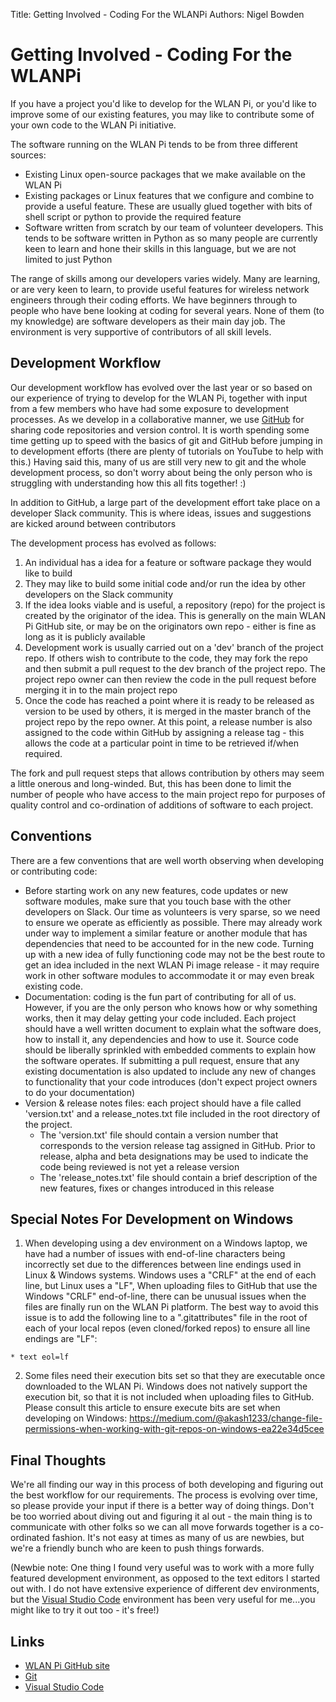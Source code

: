 Title: Getting Involved - Coding For the WLANPi
Authors: Nigel Bowden

# Getting Involved - Coding For the WLANPi

If you have a project you'd like to develop for the WLAN Pi, or you'd like to improve some of our existing features, you may like to contribute some of your own code to the WLAN Pi initiative.

The software running on the WLAN Pi tends to be from three different sources:

* Existing Linux open-source packages that we make available on the WLAN Pi
* Existing packages or Linux features that we configure and combine to provide a useful feature. These are usually glued together with bits of shell script or python to provide the required feature
* Software written from scratch by our team of volunteer developers. This tends to be software written in Python as so many people are currently keen to learn and hone their skills in this language, but we are not limited to just Python   

The range of skills among our developers varies widely. Many are learning, or are very keen to learn, to provide useful features for wireless network engineers through their coding efforts. We have beginners through to people who have bene looking at coding for several years. None of them (to my knowledge) are software developers as their main day job. The environment is very supportive of contributors of all skill levels.

## Development Workflow

Our development workflow has evolved over the last year or so based on our experience of trying to develop for the WLAN Pi, together with input from a few members who have had some exposure to development processes. As we develop in a collaborative manner, we use [GitHub][github] for sharing code repositories and version control. It is worth spending some time getting up to speed with the basics of git and GitHub before jumping in to development efforts (there are plenty of tutorials on YouTube to help with this.) Having said this, many of us are still very new to git and the whole development process, so don't worry about being the only person who is struggling with understanding how this all fits together! :)

In addition to GitHub, a large part of the development effort take place on a developer Slack community. This is where ideas, issues and suggestions are kicked around between contributors

The development process has evolved as follows:

1. An individual has a idea for a feature or software package they would like to build
2. They may like to build some initial code and/or run the idea by other developers on the Slack community
3. If the idea looks viable and is useful, a repository (repo) for the project is created by the originator of the idea. This is generally on the main WLAN Pi GitHub site, or may be on the originators own repo - either is fine as long as it is publicly available
4. Development work is usually carried out on a 'dev' branch of the project repo. If others wish to contribute to the code, they may fork the repo and then submit a pull request to the dev branch of the project repo. The project repo owner can then review the code in the pull request before merging it in to the main project repo 
5. Once the code has reached a point where it is ready to be released as version to be used by others, it is merged in the master branch of the project repo by the repo owner. At this point, a release number is also assigned to the code within GitHub by assigning a release tag - this allows the code at a particular point in time to be retrieved if/when required.

The fork and pull request steps that allows contribution by others may seem a little onerous and long-winded. But, this has been done to limit the number of people who have access to the main project repo for purposes of quality control and co-ordination of additions of software to each project.

## Conventions

There are a few conventions that are well worth observing when developing or contributing code:

* Before starting work on any new features, code updates or new software modules, make sure that you touch base with the other developers on Slack. Our time as volunteers is very sparse, so we need to ensure we operate as efficiently as possible. There may already work under way to implement a similar feature or another module that has dependencies that need to be accounted for in the new code. Turning up with a new idea of fully functioning code may not be the best route to get an idea included in the next WLAN Pi image release - it may require work in other software modules to accommodate it or may even break existing code.
* Documentation: coding is the fun part of contributing for all of us. However, if you are the only person who knows how or why something works, then it may delay getting your code included. Each project should have a well written document to explain what the software does, how to install it, any dependencies and how to use it.  Source code should be liberally sprinkled with embedded comments to explain how the software operates. If submitting a pull request, ensure that any existing documentation is also updated to include any new of changes to functionality that your code introduces (don't expect project owners to do your documentation)
* Version & release notes files: each project should have a file called 'version.txt' and a release_notes.txt file included in the root directory of the project. 
    * The 'version.txt' file should contain a version number that corresponds to the version release tag assigned in GitHub. Prior to release, alpha and beta designations may be used to indicate the code being reviewed is not yet a release version
    * The 'release_notes.txt' file should contain a brief description of the new features, fixes or changes introduced in this release  

## Special Notes For Development on Windows

1. When developing using a dev environment on a Windows laptop, we have had a number of issues with end-of-line characters being incorrectly set due to the differences between line endings used in Linux & Windows systems. Windows uses a "CRLF" at the end of each line, but Linux uses a "LF", When uploading files to GitHub that use the Windows "CRLF" end-of-line, there can be unusual issues when the files are finally run on the WLAN Pi platform. The best way to avoid this issue is to add the following line to a ".gitattributes" file in the root of each of your local repos (even cloned/forked repos) to ensure all line endings are "LF":
```
* text eol=lf
```

2. Some files need their execution bits set so that they are executable once downloaded to the WLAN Pi. Windows does not natively support the execution bit, so that it is not included when uploading files to GitHub. Please consult this article to ensure execute bits are set when developing on Windows: https://medium.com/@akash1233/change-file-permissions-when-working-with-git-repos-on-windows-ea22e34d5cee

## Final Thoughts

We're all finding our way in this process of both developing and figuring out the best workflow for our requirements. The process is evolving over time, so please provide your input if there is a better way of doing things.  Don't be too worried about diving out and figuring it al out - the main thing is to communicate with other folks so we can all move forwards together is a co-ordinated fashion. It's not easy at times as many of us are newbies, but we're a friendly bunch who are keen to push things forwards.

(Newbie note: One thing I found very useful was to work with a more fully featured development environment, as opposed to the text editors I started out with. I do not have extensive experience of different dev environments, but the [Visual Studio Code][vsc] environment has been very useful for me...you might like to try it out too - it's free!)

## Links

* [WLAN Pi GitHub site][github]
* [Git][git]
* [Visual Studio Code][vsc]

<!-- link list -->
[github]: https://github.com/WLAN-Pi
[vsc]: https://code.visualstudio.com/download
[git]: https://git-scm.com/


